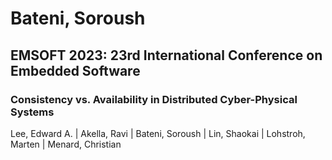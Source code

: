 # Bateni, Soroush

## EMSOFT 2023: 23rd International Conference on Embedded Software

### Consistency vs. Availability in Distributed Cyber-Physical Systems
Lee, Edward A. | Akella, Ravi | Bateni, Soroush | Lin, Shaokai | Lohstroh, Marten | Menard, Christian

